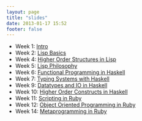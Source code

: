 ```yaml
---
layout: page
title: "slides"
date: 2013-01-17 15:52
footer: false
---
```


* Week 1: [Intro](/slides/intro.html)
* Week 2: [Lisp Basics](/slides/lisp-basics.html)
* Week 4: [Higher Order Structures in Lisp](/slides/lisp-advanced.html)
* Week 5: [Lisp Philosophy](/slides/lisp-philosophy.html)
* Week 6: [Functional Programming in Haskell](/slides/haskell-intro.html)
* Week 7: [Typing Systems with Haskell](/slides/haskell-typing.html)
* Week 9: [Datatypes and IO in Haskell](/slides/haskell-datatypes.html)
* Week 10: [Higher Order Constructs in Haskell](/slides/haskell-high-level.html)
* Week 11: [Scripting in Ruby](/slides/ruby-basics.html)
* Week 12: [Object Oriented Programming in Ruby](/slides/ruby-oop.html)
* Week 14: [Metaprogramming in Ruby](/slides/ruby-metaprogramming.html)
